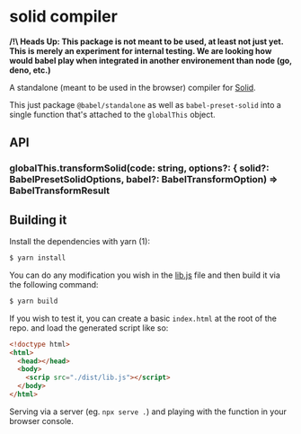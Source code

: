 # solid compiler

**/!\ Heads Up: This package is not meant to be used, at least not just yet. This
is merely an experiment for internal testing. We are looking how would babel
play when integrated in another environement than node (go, deno, etc.)**

A standalone (meant to be used in the browser) compiler for [Solid](https://github.com/amoutonbrady/solid-compiler).

This just package `@babel/standalone` as well as `babel-preset-solid` into
a single function that's attached to the `globalThis` object.

## API

### globalThis.transformSolid(code: string, options?: { solid?: BabelPresetSolidOptions, babel?: BabelTransformOption) => BabelTransformResult

## Building it

Install the dependencies with yarn (1):

```bash
$ yarn install
```

You can do any modification you wish in the [lib.js](./lib.js) file and then
build it via the following command:

```bash
$ yarn build
```

If you wish to test it, you can create a basic `index.html` at the root of the
repo. and load the generated script like so:

```html
<!doctype html>
<html>
  <head></head>
  <body>
    <scrip src="./dist/lib.js"></script>
  </body>
</html>
```

Serving via a server (eg. `npx serve .`) and playing with the function in your
browser console.
